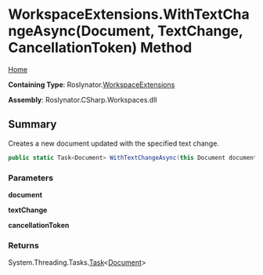 <a name="_top"></a>

# WorkspaceExtensions\.WithTextChangeAsync\(Document, TextChange, CancellationToken\) Method

[Home](../../../README.md#_top)

**Containing Type**: Roslynator\.[WorkspaceExtensions](../README.md#_top)

**Assembly**: Roslynator\.CSharp\.Workspaces\.dll

## Summary

Creates a new document updated with the specified text change\.

```csharp
public static Task<Document> WithTextChangeAsync(this Document document, TextChange textChange, CancellationToken cancellationToken = default(CancellationToken))
```

### Parameters

**document**

**textChange**

**cancellationToken**

### Returns

System\.Threading\.Tasks\.[Task](https://docs.microsoft.com/en-us/dotnet/api/system.threading.tasks.task-1)\<[Document](https://docs.microsoft.com/en-us/dotnet/api/microsoft.codeanalysis.document)>


